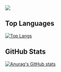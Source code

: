 
<!--
**chean5o/chean5o** is a ✨ _special_ ✨ repository because its `README.md` (this file) appears on your GitHub profile.

Here are some ideas to get you started:

- 🔭 I’m currently working on ...
- 🌱 I’m currently learning ...
- 👯 I’m looking to collaborate on ...
- 🤔 I’m looking for help with ...
- 💬 Ask me about ...
- 📫 How to reach me: ...
- 😄 Pronouns: ...
- ⚡ Fun fact: ...
-->
<img src="https://capsule-render.vercel.app/api?type=venom&color=d0fc5c&height=150&section=header&text=Lime&fontSize=70&fontColor=696969"/>

## Top Languages
[![Top Langs](https://github-readme-stats.vercel.app/api/top-langs/?username=chean5o&cache_seconds=86400)](https://github.com/anuraghazra/github-readme-stats)

## GitHub Stats
[![Anurag's GitHub stats](https://github-readme-stats.vercel.app/api?username=chean5o&cache_seconds=86400)](https://github.com/anuraghazra/github-readme-stats)
